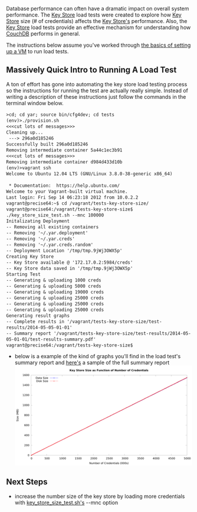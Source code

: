 Database performance can often have a dramatic impact on
overall system performance. The [Key Store](../../yar/key_store) load tests were
created to explore how [Key Store](../../yar/key_store) size (# of credentials)
affects the [Key Store's](../../yar/key_store) performance. Also, the [Key Store](../../yar/key_store)
load tests provide an effective mechanism for understanding
how [CouchDB](http://couchdb.apache.org/) performs in general.

The instructions below assume you've worked through
[the basics of setting up a VM](...) to run load tests.

Massively Quick Intro to Running A Load Test
--------------------------------------------
A ton of effort has gone into automating the key store load testing process
so the instructions for running the test are actually really
simple. Instead of writing a description of these
instructions just follow the commands in the terminal window below.

~~~~~
>cd; cd yar; source bin/cfg4dev; cd tests
(env)>./provision.sh
<<<cut lots of messages>>>
Cleaning up...
 ---> 296a0d185246
Successfully built 296a0d185246
Removing intermediate container 5a44c1ec3b91
<<<cut lots of messages>>>
Removing intermediate container d984d433d10b
(env)>vagrant ssh
Welcome to Ubuntu 12.04 LTS (GNU/Linux 3.8.0-38-generic x86_64)

 * Documentation:  https://help.ubuntu.com/
Welcome to your Vagrant-built virtual machine.
Last login: Fri Sep 14 06:23:18 2012 from 10.0.2.2
vagrant@precise64:~$ cd /vagrant/tests-key-store-size/
vagrant@precise64:/vagrant/tests-key-store-size$ ./key_store_size_test.sh --mnc 100000
Initalizating Deployment
-- Removing all existing containers
-- Removing '~/.yar.deployment'
-- Removing '~/.yar.creds'
-- Removing '~/.yar.creds.random'
-- Deployment Location '/tmp/tmp.9jWj3OWX5p'
Creating Key Store
-- Key Store available @ '172.17.0.2:5984/creds'
-- Key Store data saved in '/tmp/tmp.9jWj3OWX5p'
Starting Test
-- Generating & uploading 1000 creds
-- Generating & uploading 5000 creds
-- Generating & uploading 19000 creds
-- Generating & uploading 25000 creds
-- Generating & uploading 25000 creds
-- Generating & uploading 25000 creds
Generating result graphs
-- Complete results in '/vagrant/tests-key-store-size/test-results/2014-05-05-01-01'
-- Summary report '/vagrant/tests-key-store-size/test-results/2014-05-05-01-01/test-results-summary.pdf'
vagrant@precise64:/vagrant/tests-key-store-size$
~~~~~

* below is a example of the kind of graphs you'll find in the
load test's summary report and
[here's](samples/sample-key-store-summary-report.pdf) a sample
of the full summary report
![](samples/sample-key-store-size-graph.png)

Next Steps
----------
* increase the number size of the key store by loading more
credentials with [key_store_size_test.sh's](key_store_size_test.sh)
--mnc option
